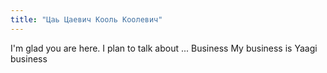 ```yaml
---
title: "Цаь Цаевич Кооль Коолевич"
---
```


I'm glad you are here. I plan to talk about ... Business
My business is Yaagi business

